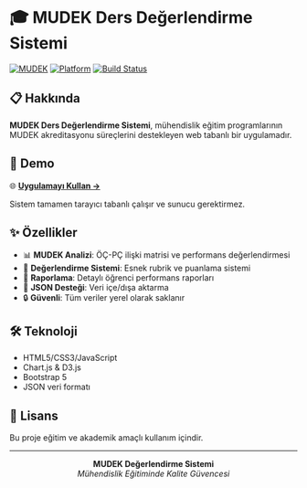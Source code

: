 # 🎓 MUDEK Ders Değerlendirme Sistemi

[![MUDEK](https://img.shields.io/badge/MUDEK-Akreditasyon-green.svg)](https://mudek.org.tr)
[![Platform](https://img.shields.io/badge/Platform-Web-orange.svg)]()
[![Build Status](https://img.shields.io/badge/Build-Production-brightgreen.svg)]()

## 📋 Hakkında

**MUDEK Ders Değerlendirme Sistemi**, mühendislik eğitim programlarının MUDEK akreditasyonu süreçlerini destekleyen web tabanlı bir uygulamadır.

## 🚀 Demo

🌐 **[Uygulamayı Kullan →](#)**

Sistem tamamen tarayıcı tabanlı çalışır ve sunucu gerektirmez.

## ✨ Özellikler

- 📊 **MUDEK Analizi**: ÖÇ-PÇ ilişki matrisi ve performans değerlendirmesi
- 📝 **Değerlendirme Sistemi**: Esnek rubrik ve puanlama sistemi
- 📧 **Raporlama**: Detaylı öğrenci performans raporları
- 💾 **JSON Desteği**: Veri içe/dışa aktarma
- 🔒 **Güvenli**: Tüm veriler yerel olarak saklanır

## 🛠️ Teknoloji

- HTML5/CSS3/JavaScript
- Chart.js & D3.js
- Bootstrap 5
- JSON veri formatı

## 📄 Lisans

Bu proje eğitim ve akademik amaçlı kullanım içindir.

---

<div align="center">
<strong>MUDEK Değerlendirme Sistemi</strong><br>
<em>Mühendislik Eğitiminde Kalite Güvencesi</em>
</div>